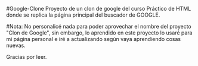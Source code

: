 #Google-Clone
Proyecto de un clon de google del curso Práctico de HTML donde se replica la página principal del buscador de GOOGLE.

#Nota: No personalicé nada para poder aprovechar el nombre del proyecto "Clon de Google", sin embargo, lo aprendido en este proyecto lo usaré para mi página personal e iré a actualizando según vaya aprendiendo cosas nuevas. 

Gracias por leer.